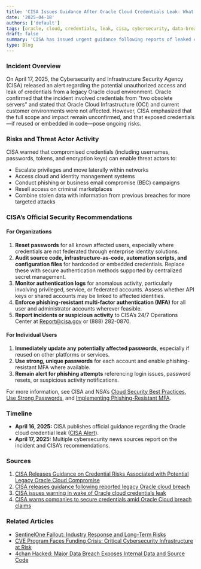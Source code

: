 ```yaml
---
title: 'CISA Issues Guidance After Oracle Cloud Credentials Leak: What Organizations Must Do'
date: '2025-04-18'
authors: ['default']
tags: [oracle, cloud, credentials, leak, cisa, cybersecurity, data-breach, incident-response]
draft: false
summary: 'CISA has issued urgent guidance following reports of leaked credentials from legacy Oracle cloud servers. Here’s what happened, what’s at risk, and the steps organizations must take to secure their environments.'
type: Blog
---
```


### Incident Overview

On April 17, 2025, the Cybersecurity and Infrastructure Security Agency (CISA) released an alert regarding the potential unauthorized access and leak of credentials from a legacy Oracle cloud environment. Oracle confirmed that the incident involved credentials from "two obsolete servers" and stated that Oracle Cloud Infrastructure (OCI) and current customer environments were not affected. However, CISA emphasized that the full scope and impact remain unconfirmed, and that exposed credentials—if reused or embedded in code—pose ongoing risks.

### Risks and Threat Actor Activity

CISA warned that compromised credentials (including usernames, passwords, tokens, and encryption keys) can enable threat actors to:

- Escalate privileges and move laterally within networks
- Access cloud and identity management systems
- Conduct phishing or business email compromise (BEC) campaigns
- Resell access on criminal marketplaces
- Combine stolen data with information from previous breaches for more targeted attacks

### CISA’s Official Security Recommendations

#### For Organizations

1. **Reset passwords** for all known affected users, especially where credentials are not federated through enterprise identity solutions.
2. **Audit source code, infrastructure-as-code, automation scripts, and configuration files** for hardcoded or embedded credentials. Replace these with secure authentication methods supported by centralized secret management.
3. **Monitor authentication logs** for anomalous activity, particularly involving privileged, service, or federated accounts. Assess whether API keys or shared accounts may be linked to affected identities.
4. **Enforce phishing-resistant multi-factor authentication (MFA)** for all user and administrator accounts wherever feasible.
5. **Report incidents or suspicious activity** to CISA’s 24/7 Operations Center at Report@cisa.gov or (888) 282-0870.

#### For Individual Users

1. **Immediately update any potentially affected passwords**, especially if reused on other platforms or services.
2. **Use strong, unique passwords** for each account and enable phishing-resistant MFA where available.
3. **Remain alert for phishing attempts** referencing login issues, password resets, or suspicious activity notifications.

For more information, see CISA and NSA’s [Cloud Security Best Practices](https://www.cisa.gov/news-events/alerts/2024/03/07/cisa-and-nsa-release-cybersecurity-information-sheets-cloud-security-best-practices), [Use Strong Passwords](https://www.cisa.gov/secure-our-world/use-strong-passwords), and [Implementing Phishing-Resistant MFA](https://www.cisa.gov/sites/default/files/2023-01/fact-sheet-implementing-phishing-resistant-mfa-508c.pdf).

### Timeline

- **April 16, 2025:** CISA publishes official guidance regarding the Oracle cloud credential leak ([CISA Alert](https://www.cisa.gov/news-events/alerts/2025/04/16/cisa-releases-guidance-credential-risks-associated-potential-legacy-oracle-cloud-compromise)).
- **April 17, 2025:** Multiple cybersecurity news sources report on the incident and CISA’s recommendations.

### Sources

1. [CISA Releases Guidance on Credential Risks Associated with Potential Legacy Oracle Cloud Compromise](https://www.cisa.gov/news-events/alerts/2025/04/16/cisa-releases-guidance-credential-risks-associated-potential-legacy-oracle-cloud-compromise)
2. [CISA releases guidance following reported legacy Oracle cloud breach](https://sdaho.org/2025/04/17/cisa-releases-guidance-following-reported-legacy-oracle-cloud-breach/)
3. [CISA issues warning in wake of Oracle cloud credentials leak](https://www.itpro.com/security/cisa-oracle-security-advisory)
4. [CISA warns companies to secure credentials amid Oracle Cloud breach claims](https://www.cybersecuritydive.com/news/cisa-secure-credentials-oracle-cloud-data/745613/)

### Related Articles

- [SentinelOne Fallout: Industry Response and Long-Term Risks](/blog/2025-04-17-sentinelone-fallout)
- [CVE Program Faces Funding Crisis: Critical Cybersecurity Infrastructure at Risk](/blog/2025-04-16-cve-program-funding-crisis)
- [4chan Hacked: Major Data Breach Exposes Internal Data and Source Code](/blog/2025-04-16-4chan-hack)
